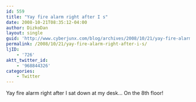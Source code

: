 ```yaml
---
id: 559
title: "Yay fire alarm right after I s"
date: 2008-10-21T08:35:12-04:00
author: DizkoDan
layout: single
guid: 'http://www.cyberjunx.com/blog/archives/2008/10/21/yay-fire-alarm-right-after-i-s/'
permalink: /2008/10/21/yay-fire-alarm-right-after-i-s/
ljID:
    - '726'
aktt_twitter_id:
    - '968844326'
categories:
    - Twitter
---
```


Yay fire alarm right after I sat down at my desk… On the 8th floor!